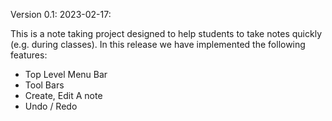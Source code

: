 Version 0.1: 2023-02-17:

This is a note taking project designed to help students to take notes quickly (e.g. during classes). In this release we have implemented the following features:

- Top Level Menu Bar
- Tool Bars
- Create, Edit A note
- Undo / Redo
